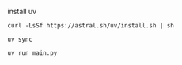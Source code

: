 install uv
```
curl -LsSf https://astral.sh/uv/install.sh | sh
```

```
uv sync
```

```
uv run main.py
```
